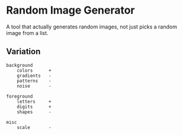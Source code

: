 # Random Image Generator

A tool that actually generates random images, not just picks a random image from a list.

## Variation

```
background
    colors      +
    gradients   -
    patterns    -
    noise       -

foreground
    letters     +
    digits      +
    shapes      -

misc
    scale       -
```

